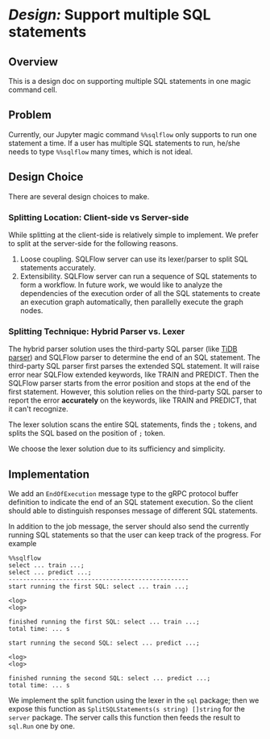 # _Design:_ Support multiple SQL statements

## Overview

This is a design doc on supporting multiple SQL statements in one magic command cell.

## Problem

Currently, our Jupyter magic command `%%sqlflow` only supports to run one statement a time. If a user has multiple SQL statements to run, he/she needs to type `%%sqlflow` many times, which is not ideal.

## Design Choice

There are several design choices to make.

### Splitting Location: Client-side vs Server-side

While splitting at the client-side is relatively simple to implement. We prefer to split at the server-side for the following reasons.
1. Loose coupling. SQLFlow server can use its lexer/parser to split SQL statements accurately. 
1. Extensibility. SQLFlow server can run a sequence of SQL statements to form a workflow. In future work, we would like to analyze the dependencies of the execution order of all the SQL statements to create an execution graph automatically, then parallelly execute the graph nodes.

### Splitting Technique: Hybrid Parser vs. Lexer

The hybrid parser solution uses the third-party SQL parser (like [TiDB parser](https://github.com/pingcap/parser/blob/master/parser.y)) and SQLFlow parser to determine the end of an SQL statement. The third-party SQL parser first parses the extended SQL statement. It will raise error near SQLFlow extended keywords, like TRAIN and PREDICT. Then the SQLFlow parser starts from the error position and stops at the end of the first statement. However, this solution relies on the third-party SQL parser to report the error **accurately** on the keywords, like TRAIN and PREDICT, that it can't recognize.

The lexer solution scans the entire SQL statements, finds the `;` tokens, and splits the SQL based on the position of  `;` token.

We choose the lexer solution due to its sufficiency and simplicity.

## Implementation

We add an `EndOfExecution` message type to the gRPC protocol buffer definition to indicate the end of an SQL statement execution. So the client should able to distinguish responses message of different SQL statements.

In addition to the job message, the server should also send the currently running SQL statements so that the user can keep track of the progress. For example

```
%%sqlflow
select ... train ...;
select ... predict ...;
--------------------------------------------------
start running the first SQL: select ... train ...;

<log>
<log>

finished running the first SQL: select ... train ...;
total time: ... s

start running the second SQL: select ... predict ...;

<log>
<log>

finished running the second SQL: select ... predict ...;
total time: ... s
```

We implement the split function using the lexer in the `sql` package; then we expose this function as `SplitSQLStatements(s string) []string` for the `server` package. The server calls this function then feeds the result to `sql.Run` one by one.
